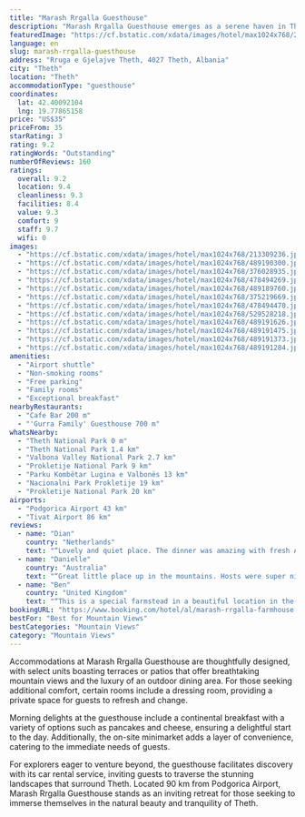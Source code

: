 ```yaml
---
title: "Marash Rrgalla Guesthouse"
description: "Marash Rrgalla Guesthouse emerges as a serene haven in Theth, merely 600 meters from the enchanting Theth National Park."
featuredImage: "https://cf.bstatic.com/xdata/images/hotel/max1024x768/213309236.jpg?k=375e1af8f76f3787039912e35f1d45191959009423b2ede708a5977b221b519e&o=&hp=1"
language: en
slug: marash-rrgalla-guesthouse
address: "Rruga e Gjelajve Theth, 4027 Theth, Albania"
city: "Theth"
location: "Theth"
accommodationType: "guesthouse"
coordinates:
  lat: 42.40092104
  lng: 19.77865158
price: "US$35"
priceFrom: 35
starRating: 3
rating: 9.2
ratingWords: "Outstanding"
numberOfReviews: 160
ratings:
  overall: 9.2
  location: 9.4
  cleanliness: 9.3
  facilities: 8.4
  value: 9.3
  comfort: 9
  staff: 9.7
  wifi: 0
images:
  - "https://cf.bstatic.com/xdata/images/hotel/max1024x768/213309236.jpg?k=375e1af8f76f3787039912e35f1d45191959009423b2ede708a5977b221b519e&o=&hp=1"
  - "https://cf.bstatic.com/xdata/images/hotel/max1024x768/489190300.jpg?k=318f05de30717521a38309e9af1b5909750a0e3bcc82ec9142a83278c6d39ef5&o=&hp=1"
  - "https://cf.bstatic.com/xdata/images/hotel/max1024x768/376028935.jpg?k=94497eab7d754aec1d978b34f656c4d5c44d42677561b9c85f0ba36224c71dfa&o=&hp=1"
  - "https://cf.bstatic.com/xdata/images/hotel/max1024x768/478494269.jpg?k=2b2c8031a6588231d78a976820b82ed69bc2157344300467bfa60caf98fd4ee6&o=&hp=1"
  - "https://cf.bstatic.com/xdata/images/hotel/max1024x768/489189760.jpg?k=37c789e0969f5e8d15faac0930f58bfd8047b19ae2874f115c8d9113b9933c22&o=&hp=1"
  - "https://cf.bstatic.com/xdata/images/hotel/max1024x768/375219669.jpg?k=011f2f069bcad2e884359f9b01c144d95d68ab76704a053f3127722fb982e99a&o=&hp=1"
  - "https://cf.bstatic.com/xdata/images/hotel/max1024x768/478494470.jpg?k=7ed39e82d11b42361a475cdaae377c3c7943a5c224b96d1aa1b0b4bd63336d92&o=&hp=1"
  - "https://cf.bstatic.com/xdata/images/hotel/max1024x768/529528218.jpg?k=012bba5e4685f631ce66a20c18da9c819fa1b8475dcb7bebd1ef618c66b66346&o=&hp=1"
  - "https://cf.bstatic.com/xdata/images/hotel/max1024x768/489191626.jpg?k=160537d7e2acf23a6fb026373a51298721b658383bfb8505c907564a6bba1d60&o=&hp=1"
  - "https://cf.bstatic.com/xdata/images/hotel/max1024x768/489191475.jpg?k=a31b18ce0f9c12bd1de67c55229a05e937bc1633ae0a28a8f4c3f6953eacc911&o=&hp=1"
  - "https://cf.bstatic.com/xdata/images/hotel/max1024x768/489191373.jpg?k=08afd7392b423c9fe919b91eca0773230b2b8e2334f344971e9a1861ee71ff50&o=&hp=1"
  - "https://cf.bstatic.com/xdata/images/hotel/max1024x768/489191284.jpg?k=797253844927c8ab1cf5dd4bc33c880b38e3947584f82695bc8f61fb38c91838&o=&hp=1"
amenities:
  - "Airport shuttle"
  - "Non-smoking rooms"
  - "Free parking"
  - "Family rooms"
  - "Exceptional breakfast"
nearbyRestaurants:
  - "Cafe Bar 200 m"
  - "'Gurra Family' Guesthouse 700 m"
whatsNearby:
  - "Theth National Park 0 m"
  - "Theth National Park 1.4 km"
  - "Valbona Valley National Park 2.7 km"
  - "Prokletije National Park 9 km"
  - "Parku Kombëtar Lugina e Valbonës 13 km"
  - "Nacionalni Park Prokletije 19 km"
  - "Prokletije National Park 20 km"
airports:
  - "Podgorica Airport 43 km"
  - "Tivat Airport 86 km"
reviews:
  - name: "Dian"
    country: "Netherlands"
    text: "“Lovely and quiet place. The dinner was amazing with fresh Albanian food. It’s at the end of the Valbonë - Theth hike so you don’t have to go down. (Maps.me is wrong) Faleminderit!”"
  - name: "Danielle"
    country: "Australia"
    text: "“Great little place up in the mountains. Hosts were super nice and helpful. Great breakfast and dinner and were able to provide me with a gluten free option which I appreciated. The place was located in the trail which was great for the scenery....”"
  - name: "Ben"
    country: "United Kingdom"
    text: "“This is a special farmstead in a beautiful location in the Teth valley. The dinner here was some of, if not the best, food we had on our whole trip - Albania and Montenegro included, both on and off the Balkan peaks trail (fresh and straight from...”"
bookingURL: "https://www.booking.com/hotel/al/marash-rrgalla-farmhouse.en-gb.html?aid=8035640"
bestFor: "Best for Mountain Views"
bestCategories: "Mountain Views"
category: "Mountain Views"
---
```


Accommodations at Marash Rrgalla Guesthouse are thoughtfully designed, with select units boasting terraces or patios that offer breathtaking mountain views and the luxury of an outdoor dining area. For those seeking additional comfort, certain rooms include a dressing room, providing a private space for guests to refresh and change.

Morning delights at the guesthouse include a continental breakfast with a variety of options such as pancakes and cheese, ensuring a delightful start to the day. Additionally, the on-site minimarket adds a layer of convenience, catering to the immediate needs of guests.

For explorers eager to venture beyond, the guesthouse facilitates discovery with its car rental service, inviting guests to traverse the stunning landscapes that surround Theth. Located 90 km from Podgorica Airport, Marash Rrgalla Guesthouse stands as an inviting retreat for those seeking to immerse themselves in the natural beauty and tranquility of Theth.